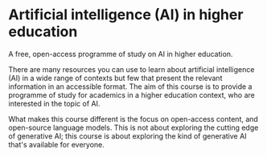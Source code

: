 # Artificial intelligence (AI) in higher education
A free, open-access programme of study on AI in higher education.

There are many resources you can use to learn about artificial intelligence (AI) in a wide range of contexts but few that present the relevant information in an accessible format. The aim of this course is to provide a programme of study for academics in a higher education context, who are interested in the topic of AI.

What makes this course different is the focus on open-access content, and open-source language models. This is not about exploring the cutting edge of generative AI; this course is about exploring the kind of generative AI that's available for everyone.

